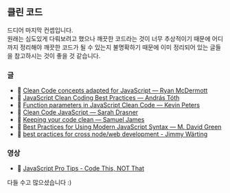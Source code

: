 ## 클린 코드

드디어 마지막 컨셉입니다.<br>
원래는 심도있게 다뤄보려고 했으나 깨끗한 코드라는 것이 너무 추상적이기 때문에 어디까지 정리해야 깨끗한 코드가 될 수 있는지 불명확하기 때문에 이미 정리되어 있는 글들을 참고하시는 것이 좋을 것 같습니다.<br>

### 글

- 📜 [Clean Code concepts adapted for JavaScript — Ryan McDermott](https://github.com/ryanmcdermott/clean-code-javascript)
- 📜 [JavaScript Clean Coding Best Practices — András Tóth](https://blog.risingstack.com/javascript-clean-coding-best-practices-node-js-at-scale/)
- 📜 [Function parameters in JavaScript Clean Code — Kevin Peters](https://medium.com/@kevin_peters/function-parameters-in-javascript-clean-code-4caac109159b)
- 📜 [Clean Code JavaScript — Sarah Drasner](https://css-tricks.com/clean-code-javascript/)
- 📜 [Keeping your code clean — Samuel James](https://codeburst.io/keeping-your-code-clean-d30bcffd1a10)
- 📜 [Best Practices for Using Modern JavaScript Syntax — M. David Green](https://www.sitepoint.com/modern-javascript-best-practices/)
- 📜 [best practices for cross node/web development - Jimmy Wärting](https://github.com/cross-js/cross-js)

### 영상

- 🎥 [JavaScript Pro Tips - Code This, NOT That](https://www.youtube.com/watch?v=Mus_vwhTCq0)

다들 수고 많으셨습니다 :)
